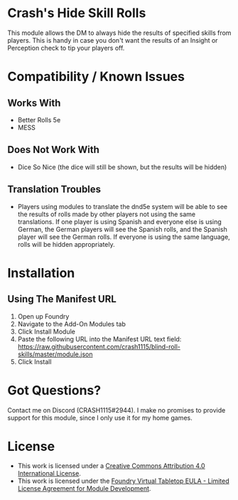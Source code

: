 # Crash's Hide Skill Rolls
This module allows the DM to always hide the results of specified skills from players. This is handy in case you don't want the results of an Insight or Perception check to tip your players off.

# Compatibility / Known Issues
## Works With
- Better Rolls 5e
- MESS

## Does Not Work With
- Dice So Nice (the dice will still be shown, but the results will be hidden)

## Translation Troubles
- Players using modules to translate the dnd5e system will be able to see the results of rolls made by other players not using the same translations. If one player is using Spanish and everyone else is using German, the German players will see the Spanish rolls, and the Spanish player will see the German rolls. If everyone is using the same language, rolls will be hidden appropriately.

# Installation
## Using The Manifest URL
1. Open up Foundry
2. Navigate to the Add-On Modules tab
3. Click Install Module
4. Paste the following URL into the Manifest URL text field: https://raw.githubusercontent.com/crash1115/blind-roll-skills/master/module.json
5. Click Install

# Got Questions?
Contact me on Discord (CRASH1115#2944). I make no promises to provide support for this module, since I only use it for my home games.

# License
- This work is licensed under a [Creative Commons Attribution 4.0 International License](https://creativecommons.org/licenses/by/4.0/legalcode).
- This work is licensed under the [Foundry Virtual Tabletop EULA - Limited License Agreement for Module Development](https://foundryvtt.com/article/license/).
